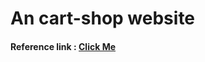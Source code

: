 <h1>An cart-shop website</h1>
<h4>Reference link : <a href="https://www.youtube.com/watch?v=HptuMAUaNGk">Click Me</a></h4>
